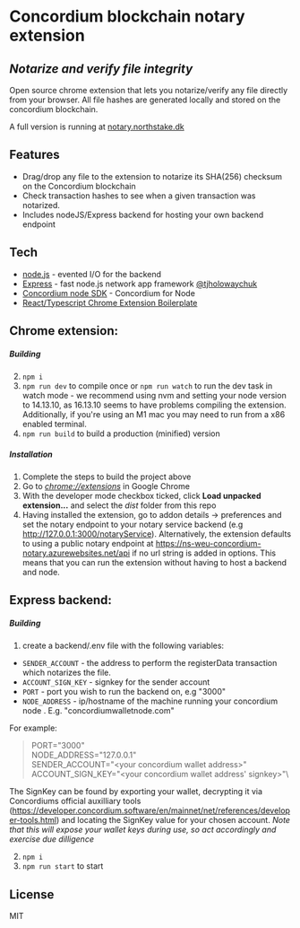 # Concordium blockchain notary extension

## _Notarize and verify file integrity_

Open source chrome extension that lets you notarize/verify any file directly from your browser.
All file hashes are generated locally and stored on the concordium blockchain.

A full version is running at [notary.northstake.dk](https://notary.northstake.dk)

## Features

- Drag/drop any file to the extension to notarize its SHA(256) checksum on the Concordium blockchain
- Check transaction hashes to see when a given transaction was notarized.
- Includes nodeJS/Express backend for hosting your own backend endpoint

## Tech

- [node.js] - evented I/O for the backend
- [Express] - fast node.js network app framework [@tjholowaychuk]
- [Concordium node SDK](https://github.com/Concordium/concordium-node-sdk-js/) - Concordium for Node
- [React/Typescript Chrome Extension Boilerplate](https://github.com/martellaj/chrome-extension-react-typescript-boilerplate)

## Chrome extension:

##### Building

2.  `npm i`
3.  `npm run dev` to compile once or `npm run watch` to run the dev task in watch mode - we recommend using nvm and setting your node version to 14.13.10, as 16.13.10 seems to have problems compiling the extension. Additionally, if you're using an M1 mac you may need to run from a x86 enabled terminal.
4.  `npm run build` to build a production (minified) version

##### Installation

1.  Complete the steps to build the project above
2.  Go to [_chrome://extensions_](chrome://extensions) in Google Chrome
3.  With the developer mode checkbox ticked, click **Load unpacked extension...** and select the _dist_ folder from this repo
4.  Having installed the extension, go to addon details -> preferences and set the notary endpoint to your notary service backend (e.g http://127.0.0.1:3000/notaryService). Alternatively, the 
extension defaults to using a public notary endpoint at https://ns-weu-concordium-notary.azurewebsites.net/api if no url string is added in options. This means that you can run the extension without having to host a backend and node.

## Express backend:

##### Building

1.  create a backend/.env file with the following variables:

- `SENDER_ACCOUNT` - the address to perform the registerData transaction which notarizes the file.
- `ACCOUNT_SIGN_KEY` - signkey for the sender account
- `PORT` - port you wish to run the backend on, e.g "3000"
- `NODE_ADDRESS` - ip/hostname of the machine running your concordium node . E.g. "concordiumwalletnode.com"

For example:

> PORT="3000"\
> NODE_ADDRESS="127.0.0.1"\
> SENDER_ACCOUNT="\<your concordium wallet address\>"\
> ACCOUNT_SIGN_KEY="\<your concordium wallet address' signkey\>"\

The SignKey can be found by exporting your wallet, decrypting it via Concordiums official auxilliary tools (https://developer.concordium.software/en/mainnet/net/references/developer-tools.html) and locating the SignKey value for your chosen account. _Note that this will expose your wallet keys during use, so act accordingly and exercise due dilligence_

2.  `npm i`
3.  `npm run start` to start

## License

MIT

[//]: # "These are reference links used in the body of this note and get stripped out when the markdown processor does its job. There is no need to format nicely because it shouldn't be seen. Thanks SO - http://stackoverflow.com/questions/4823468/store-comments-in-markdown-syntax"
[dill]: https://github.com/joemccann/dillinger
[git-repo-url]: https://github.com/joemccann/dillinger.git
[john gruber]: http://daringfireball.net
[df1]: http://daringfireball.net/projects/markdown/
[markdown-it]: https://github.com/markdown-it/markdown-it
[ace editor]: http://ace.ajax.org
[node.js]: http://nodejs.org
[twitter bootstrap]: http://twitter.github.com/bootstrap/
[jquery]: http://jquery.com
[@tjholowaychuk]: http://twitter.com/tjholowaychuk
[express]: http://expressjs.com
[angularjs]: http://angularjs.org
[gulp]: http://gulpjs.com
[pldb]: https://github.com/joemccann/dillinger/tree/master/plugins/dropbox/README.md
[plgh]: https://github.com/joemccann/dillinger/tree/master/plugins/github/README.md
[plgd]: https://github.com/joemccann/dillinger/tree/master/plugins/googledrive/README.md
[plod]: https://github.com/joemccann/dillinger/tree/master/plugins/onedrive/README.md
[plme]: https://github.com/joemccann/dillinger/tree/master/plugins/medium/README.md
[plga]: https://github.com/RahulHP/dillinger/blob/master/plugins/googleanalytics/README.md
